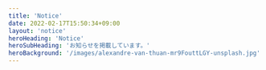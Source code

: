 ```yaml
---
title: 'Notice'
date: 2022-02-17T15:50:34+09:00
layout: 'notice'
heroHeading: 'Notice'
heroSubHeading: 'お知らせを掲載しています。'
heroBackground: '/images/alexandre-van-thuan-mr9FouttLGY-unsplash.jpg'
---
```



